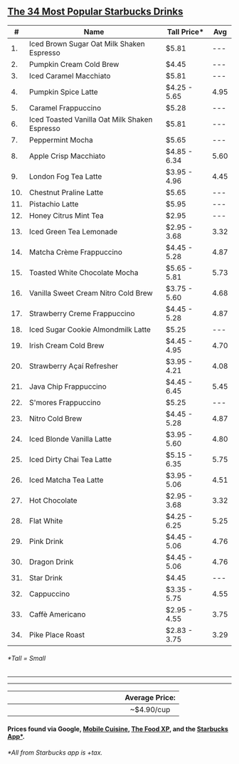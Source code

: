 ## [The 34 Most Popular Starbucks Drinks](https://www.tastingtable.com/721208/the-most-popular-starbucks-drinks-ranked-worst-to-best/)

| #   | Name                                          | Tall Price*| Avg |
| --- | --------------------------------------------- | ---------- | --- |
| 1.  | Iced Brown Sugar Oat Milk Shaken Espresso     | $5.81      | --- |
| 2.  | Pumpkin Cream Cold Brew                       | $4.45      | --- |
| 3.  | Iced Caramel Macchiato                        | $5.81      | --- |
| 4.  | Pumpkin Spice Latte                           | $4.25 - 5.65 | 4.95 |
| 5.  | Caramel Frappuccino                           | $5.28      | --- |
| 6.  | Iced Toasted Vanilla Oat Milk Shaken Espresso | $5.81      | --- |
| 7.  | Peppermint Mocha                              | $5.65      | --- |
| 8.  | Apple Crisp Macchiato                         | $4.85 - 6.34 | 5.60 |
| 9.  | London Fog Tea Latte                          | $3.95 - 4.96 | 4.45 |
| 10. | Chestnut Praline Latte                        | $5.65      | --- |
| 11. | Pistachio Latte                               | $5.95      | --- |
| 12. | Honey Citrus Mint Tea                         | $2.95      | --- |
| 13. | Iced Green Tea Lemonade                       | $2.95 - 3.68 | 3.32 |
| 14. | Matcha Crème Frappuccino                      | $4.45 - 5.28 | 4.87 |
| 15. | Toasted White Chocolate Mocha                 | $5.65 - 5.81 | 5.73 |
| 16. | Vanilla Sweet Cream Nitro Cold Brew           | $3.75 - 5.60 | 4.68 |
| 17. | Strawberry Creme Frappuccino                  | $4.45 - 5.28 | 4.87 |
| 18. | Iced Sugar Cookie Almondmilk Latte            | $5.25      |  --- |
| 19. | Irish Cream Cold Brew                         | $4.45 - 4.95 | 4.70 |
| 20. | Strawberry Açaí Refresher                     | $3.95 - 4.21 | 4.08 |
| 21. | Java Chip Frappuccino                         | $4.45 - 6.45 | 5.45 |
| 22. | S'mores Frappuccino                           | $5.25      | --- |
| 23. | Nitro Cold Brew                               | $4.45 - 5.28 | 4.87 |
| 24. | Iced Blonde Vanilla Latte                     | $3.95 - 5.60 | 4.80 |
| 25. | Iced Dirty Chai Tea Latte                     | $5.15 - 6.35 | 5.75 |
| 26. | Iced Matcha Tea Latte                         | $3.95 - 5.06 | 4.51 |
| 27. | Hot Chocolate                                 | $2.95 - 3.68 | 3.32 |
| 28. | Flat White                                    | $4.25 - 6.25 | 5.25 |
| 29. | Pink Drink                                    | $4.45 - 5.06 | 4.76 |
| 30. | Dragon Drink                                  | $4.45 - 5.06 | 4.76 |
| 31. | Star Drink                                    | $4.45      |  --- |
| 32. | Cappuccino                                    | $3.35 - 5.75 | 4.55 |
| 33. | Caffè Americano                               | $2.95 - 4.55 | 3.75 |
| 34. | Pike Place Roast                              | $2.83 - 3.75 | 3.29 |

###### *Tall = Small
----
<!-- 
    Average Total: $194.22 
    Average Cup Cost: $4.90 
    Round Up Ang. Cost: $5.00 
    Cost for Week-days: $25.00
    Cost a Month: $100.00
    Cost a Year: $1,200.00
-->
----
<!-- Looks weird, bear with me... -->
|   |   |   |   |   |   |   |   |   |   |   |   |   |   |   |   | Average Price: |
|:------------:| :------------: | :------------: | :------------: | :------------: | :------------: | :------------: | :------------: | :------------: | :------------: | :------------: | :------------: | :------------: | :------------: | :------------: | :------------: | :------------: | 
|   |   |   |   |   |   |   |   |   |   |   |   |   |   |   |   |   ~$4.90/cup   |
<!-- The end of the weird looking table -->

#### Prices found via Google, [Mobile Cuisine](https://mobile-cuisine.com/menu/starbucks-prices/), [The Food XP](https://thefoodxp.com/starbucks-holiday-menu-prices/), and the [Starbucks App*](https://www.starbucks.com/rewards/mobile-apps/). 
###### *All from Starbucks app is +tax.

<!-- 
    :-- means the column is left aligned.
    --: means the column is right aligned.
    :-: means the column is center aligned.
-->